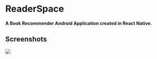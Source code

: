 # ReaderSpace
#### A Book Recommender Android Application created in React Native.
## Screenshots
<img src="/Screenshot.png">

